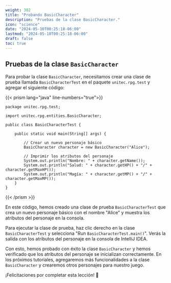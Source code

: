 ```yaml
---
weight: 302
title: "Probando BasicCharacter"
description: "Pruebas de la clase BasicCharacter."
icon: "science"
date: "2024-05-10T00:25:18-06:00"
lastmod: "2024-05-10T00:25:18-06:00"
draft: false
toc: true
---
```


## Pruebas de la clase `BasicCharacter`

Para probar la clase `BasicCharacter`, necesitamos crear una clase de prueba llamada `BasicCharacterTest` en el
paquete `unitec.rpg.test` y agregar el siguiente código:

{{< prism lang="java" line-numbers="true">}}

    package unitec.rpg.test;

    import unitec.rpg.entities.BasicCharacter;

    public class BasicCharacterTest {

        public static void main(String[] args) {

            // Crear un nuevo personaje básico
            BasicCharacter character = new BasicCharacter("Alice");

            // Imprimir los atributos del personaje
            System.out.println("Nombre: " + character.getName());
            System.out.println("Salud: " + character.getHP() + "/" + character.getMaxHP());
            System.out.println("Magía: " + character.getMP() + "/" + character.getMaxMP());
        }
    }

{{< /prism >}}

En este código, hemos creado una clase de prueba `BasicCharacterTest` que crea un nuevo personaje básico con el nombre
"Alice" y muestra los atributos del personaje en la consola.

Para ejecutar la clase de prueba, haz clic derecho en la clase `BasicCharacterTest` y selecciona "Run
`BasicCharacterTest.main()`". Verás la salida con los atributos del personaje en la consola de IntelliJ IDEA.

Con esto, hemos probado con éxito la clase `BasicCharacter` y hemos verificado que los atributos del personaje se
inicializan correctamente. En los próximos tutoriales, agregaremos más funcionalidades a la clase `BasicCharacter` y
crearemos otros personajes para nuestro juego.

¡Felicitaciones por completar esta lección! 🎉